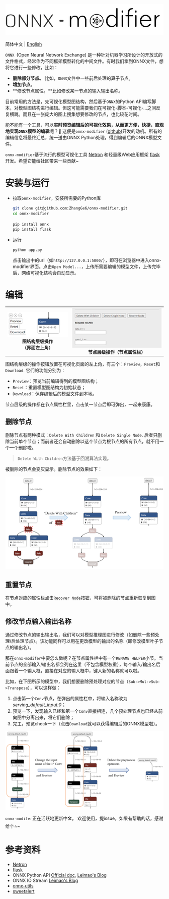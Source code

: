 <img src="./docs/onnx_modifier_logo_1.png" style="zoom: 60%;" />

简体中文 | [English](readme.md)

`ONNX `(Open Neural Network Exchange) 是一种针对机器学习所设计的开放式的文件格式，经常作为不同框架模型转化的中间文件。有时我们拿到ONNX文件，想将它进行一些修改，比如：

- **删除部分节点。** 比如，`ONNX`文件中一些前后处理的算子节点。
- **增加节点**。
- **修改节点属性。**比如修改某一节点的输入输出名称。

目前常用的方法是，先可视化模型图结构，然后基于`ONNX`的Python API编写脚本，对模型图结构进行编辑。但这可能需要我们在可视化-脚本-可视化-...之间反复横跳。而且在一张庞大的图上搜集想要修改的节点，也比较花时间。

能不能有一个工具，可以**实时预览编辑后的可视化效果，从而更方便，快捷，直观地实现`ONNX`模型的编辑**呢？:rocket: 这便是`onnx-modifier` ([github]())开发的动机。所有的编辑信息将最终汇总，统一送由ONNX Python处理，得到编辑后的ONNX模型文件。

`onnx-modifier`基于流行的模型可视化工具 [Netron](https://github.com/lutzroeder/netron) 和轻量级Web应用框架 [flask](https://github.com/pallets/flask) 开发。希望它能给社区带来一些贡献~

# 安装与运行

- 拉取`onnx-modifier`，安装所需要的Python库 

  ```bash
  git clone git@github.com:ZhangGe6/onnx-modifier.git
  cd onnx-modifier
  
  pip install onnx
  pip install flask
  ```

- 运行 

  ```bash
  python app.py
  ```

  点击输出中的url（如`http://127.0.0.1:5000/`），即可在浏览器中进入onnx-modifier界面。点击`Open Model...`，上传所需要编辑的模型文件，上传完毕后，网络可视化结构会自动显示。

# 编辑

<table>
    <tr>
        <td ><center><img src="./docs/top_left_buttons.png"> <b>图结构层级操作<br>（界面左上角）</b></center></td>
        <td ><center><img src="./docs/node_prop_buttos.png" ><b>节点层级操作（节点属性栏）</b></center></td>
    </tr>
<table>



图结构层级的操作按钮放置在可视化页面的左上角，有三个：`Preview`，`Reset`和`Download`. 它们的功能分别为：

- `Preview`：预览当前编辑得到的模型图结构；
- `Reset`：重置模型图结构为初始状态；
- `Download`：保存编辑后的模型文件到本地。

节点层级的操作都在节点属性栏里，点击某一节点后即可弹出，一起来康康。

## 删除节点

删除节点有两种模式：`Delete With Children` 和 `Delete Single Node`. 后者只删除当前单个节点；而前者还会自动删除以这个节点为根节点的所有节点，就不用一个一个删除啦。

> `Delete With Children`方法基于回溯算法实现。

被删除的节点会变灰显示。删除节点的效果如下：

<img src="./docs/onnx_modifier_delete.png" style="zoom: 60%;" />



## 重置节点

在节点对应的属性栏点击`Recover Node`按钮，可将被删除的节点重新恢复到图中。

## 修改节点输入输出名称

通过修改节点的输出输出名，我们可以对模型推理图进行修改（如删除一些预处理/后处理节点）。该功能同样可以用在更改模型的输出的名称（即修改模型叶子节点的输出名）。

那在`onnx-modifer`中要怎么做呢？在节点属性栏中有一个`RENAME HELPER`小节。当前节点的全部输入/输出名都会列在这里（不包含模型权重），每个输入/输出名后面跟着一个输入框，直接在对应的输入框中，键入新的名称就可以啦。

比如，在下图所示的模型中，我们想要删除预处理对应的节点（`Sub->Mul->Sub->Transpose`），可以这样做：

1. 点击第一个`Conv`节点，在弹出的属性栏中，将输入名称改为*serving_default_input:0*；
2. 预览一下，发现输入已经和第一个`Conv`直接相连，几个预处理节点也已经从前向图中分离出来，将它们删除；
3. 完工，预览check一下（点击`Download`就可以获得编辑后的ONNX模型啦）。

<img src="./docs/rename_node_io.png" alt="rename_node_io" style="zoom:60%;" />

`onnx-modifer`正在活跃地更新中:hammer_and_wrench:。 欢迎使用，提issue，如果有帮助的话，感谢给个:star:~

# 参考资料
- [Netron](https://github.com/lutzroeder/netron)
- [flask](https://github.com/pallets/flask)
- ONNX Python API [Official doc](https://github.com/onnx/onnx/blob/main/docs/PythonAPIOverview.md), [Leimao's Blog](https://leimao.github.io/blog/ONNX-Python-API/)
- ONNX IO Stream  [Leimao's Blog](https://leimao.github.io/blog/ONNX-IO-Stream/)
- [onnx-utils](https://github.com/saurabh-shandilya/onnx-utils)
- [sweetalert](https://github.com/t4t5/sweetalert)
